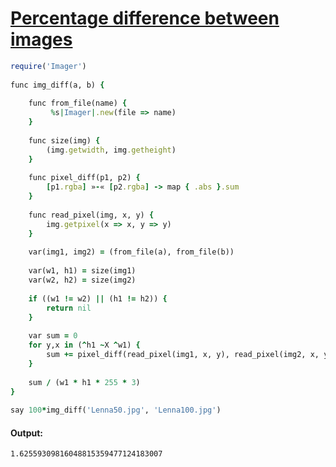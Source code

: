 [1]: http://rosettacode.org/wiki/Percentage_difference_between_images

# [Percentage difference between images][1]

```ruby
require('Imager')
 
func img_diff(a, b) {
 
    func from_file(name) {
         %s|Imager|.new(file => name)
    }
 
    func size(img) {
        (img.getwidth, img.getheight)
    }
 
    func pixel_diff(p1, p2) {
        [p1.rgba] »-« [p2.rgba] -> map { .abs }.sum
    }
 
    func read_pixel(img, x, y) {
        img.getpixel(x => x, y => y)
    }
 
    var(img1, img2) = (from_file(a), from_file(b))
 
    var(w1, h1) = size(img1)
    var(w2, h2) = size(img2)
 
    if ((w1 != w2) || (h1 != h2)) {
        return nil
    }
 
    var sum = 0
    for y,x in (^h1 ~X ^w1) {
        sum += pixel_diff(read_pixel(img1, x, y), read_pixel(img2, x, y))
    }
 
    sum / (w1 * h1 * 255 * 3)
}
 
say 100*img_diff('Lenna50.jpg', 'Lenna100.jpg')
```

#### Output:
```
1.62559309816048815359477124183007
```